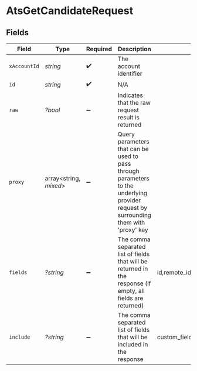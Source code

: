 # AtsGetCandidateRequest


## Fields

| Field                                                                                                                                                                                  | Type                                                                                                                                                                                   | Required                                                                                                                                                                               | Description                                                                                                                                                                            | Example                                                                                                                                                                                |
| -------------------------------------------------------------------------------------------------------------------------------------------------------------------------------------- | -------------------------------------------------------------------------------------------------------------------------------------------------------------------------------------- | -------------------------------------------------------------------------------------------------------------------------------------------------------------------------------------- | -------------------------------------------------------------------------------------------------------------------------------------------------------------------------------------- | -------------------------------------------------------------------------------------------------------------------------------------------------------------------------------------- |
| `xAccountId`                                                                                                                                                                           | *string*                                                                                                                                                                               | :heavy_check_mark:                                                                                                                                                                     | The account identifier                                                                                                                                                                 |                                                                                                                                                                                        |
| `id`                                                                                                                                                                                   | *string*                                                                                                                                                                               | :heavy_check_mark:                                                                                                                                                                     | N/A                                                                                                                                                                                    |                                                                                                                                                                                        |
| `raw`                                                                                                                                                                                  | *?bool*                                                                                                                                                                                | :heavy_minus_sign:                                                                                                                                                                     | Indicates that the raw request result is returned                                                                                                                                      |                                                                                                                                                                                        |
| `proxy`                                                                                                                                                                                | array<string, *mixed*>                                                                                                                                                                 | :heavy_minus_sign:                                                                                                                                                                     | Query parameters that can be used to pass through parameters to the underlying provider request by surrounding them with 'proxy' key                                                   |                                                                                                                                                                                        |
| `fields`                                                                                                                                                                               | *?string*                                                                                                                                                                              | :heavy_minus_sign:                                                                                                                                                                     | The comma separated list of fields that will be returned in the response (if empty, all fields are returned)                                                                           | id,remote_id,name,first_name,last_name,email,emails,social_links,phone,phone_numbers,company,title,application_ids,remote_application_ids,hired_at,custom_fields,created_at,updated_at |
| `include`                                                                                                                                                                              | *?string*                                                                                                                                                                              | :heavy_minus_sign:                                                                                                                                                                     | The comma separated list of fields that will be included in the response                                                                                                               | custom_fields                                                                                                                                                                          |